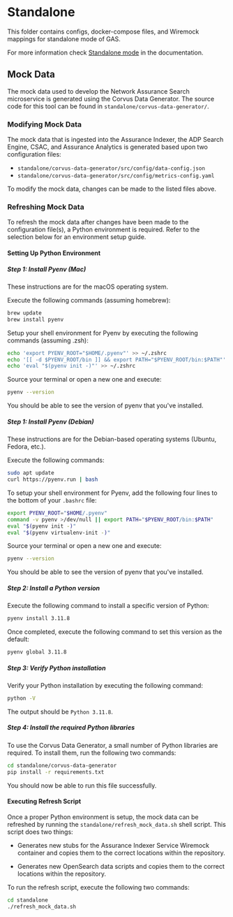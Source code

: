 # Standalone

This folder contains configs, docker-compose files, and Wiremock mappings for standalone mode of GAS.

For more information check [Standalone mode](../docs/development/standalone.md) in the documentation.

## Mock Data

The mock data used to develop the Network Assurance Search microservice is generated using the
Corvus Data Generator. The source code for this tool can be found in `standalone/corvus-data-generator/`.

### Modifying Mock Data

The mock data that is ingested into the Assurance Indexer, the ADP Search Engine, CSAC,
and Assurance Analytics is generated based upon two configuration files:

- `standalone/corvus-data-generator/src/config/data-config.json`
- `standalone/corvus-data-generator/src/config/metrics-config.yaml`

To modify the mock data, changes can be made to the listed files above.

### Refreshing Mock Data

To refresh the mock data after changes have been made to the configuration file(s),
a Python environment is required. Refer to the selection below for an environment
setup guide.

#### Setting Up Python Environment

##### Step 1: Install Pyenv (Mac)

These instructions are for the macOS operating system.

Execute the following commands (assuming homebrew):

```bash
brew update
brew install pyenv
```

Setup your shell environment for Pyenv by executing the following commands (assuming .zsh):

```bash
echo 'export PYENV_ROOT="$HOME/.pyenv"' >> ~/.zshrc
echo '[[ -d $PYENV_ROOT/bin ]] && export PATH="$PYENV_ROOT/bin:$PATH"' >> ~/.zshrc
echo 'eval "$(pyenv init -)"' >> ~/.zshrc
```

Source your terminal or open a new one and execute:

```bash
pyenv --version
```

You should be able to see the version of pyenv that you've installed.

##### Step 1: Install Pyenv (Debian)

These instructions are for the Debian-based operating systems
(Ubuntu, Fedora, etc.).

Execute the following commands:

```bash
sudo apt update
curl https://pyenv.run | bash
```

To setup your shell environment for Pyenv, add the following four lines to the bottom
of your `.bashrc` file:

```bash
export PYENV_ROOT="$HOME/.pyenv"
command -v pyenv >/dev/null || export PATH="$PYENV_ROOT/bin:$PATH"
eval "$(pyenv init -)"
eval "$(pyenv virtualenv-init -)"
```

Source your terminal or open a new one and execute:

```bash
pyenv --version
```

You should be able to see the version of pyenv that you've installed.

##### Step 2: Install a Python version

Execute the following command to install a specific version of Python:

```bash
pyenv install 3.11.8
```

Once completed, execute the following command to set this version as
the default:

```bash
pyenv global 3.11.8
```

##### Step 3: Verify Python installation

Verify your Python installation by executing the following command:

```bash
python -V
```

The output should be `Python 3.11.8`.

##### Step 4: Install the required Python libraries

To use the Corvus Data Generator, a small number of Python libraries
are required. To install them, run the following two commands:

```bash
cd standalone/corvus-data-generator
pip install -r requirements.txt
```

You should now be able to run this file successfully.

#### Executing Refresh Script

Once a proper Python environment is setup, the mock data can be refreshed
by running the `standalone/refresh_mock_data.sh` shell script. This script
does two things:

- Generates new stubs for the Assurance Indexer Service Wiremock
  container and copies them to the correct locations within the repository.

- Generates new OpenSearch data scripts and copies them to the
  correct locations within the repository.

To run the refresh script, execute the following two commands:

```bash
cd standalone
./refresh_mock_data.sh
```
